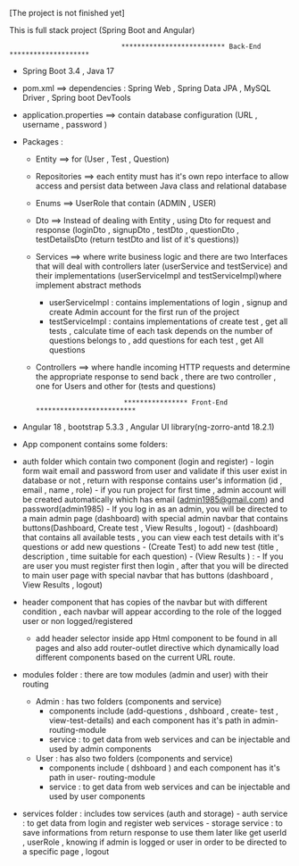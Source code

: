 [The project is not finished yet]

This is full stack project (Spring Boot and Angular)

                                ************************** Back-End ******************** 
- Spring Boot 3.4  , Java 17
- pom.xml ==> dependencies : Spring Web , Spring Data JPA , MySQL Driver , Spring boot DevTools
- application.properties ==> contain database configuration (URL , username , password )
- Packages :
    - Entity ==> for (User , Test , Question)
    - Repositories ==> each entity must has it's own repo interface to allow access and persist data between Java class and relational 
      database
    - Enums ==> UserRole that contain (ADMIN , USER)
    - Dto ==> Instead of dealing with Entity , using Dto for request and response (loginDto , signupDto , testDto , questionDto , 
             testDetailsDto (return testDto and list of it's questions))
    - Services ==> where write business logic and there are two Interfaces that will deal with controllers later (userService and 
              testService) and their implementations (userServiceImpl and testServiceImpl)where implement abstract methods
         * userServiceImpl : contains implementations of login , signup and create Admin account for the first run of the project
         * testServiceImpl : contains implementations of create test , get all tests , calculate time of each task depends on the 
            number of questions belongs to , add questions for each test , get All questions
    
    - Controllers ==> where handle incoming HTTP requests and determine the appropriate response to send back , there are two 
        controller , one for Users and other for (tests and questions)

                                **************** Front-End *************************
- Angular 18 , bootstrap 5.3.3 ,  Angular UI library(ng-zorro-antd 18.2.1)
- App component contains some folders:
  
 - auth folder which contain two component (login and register)
        - login form wait email and password from user and validate if this user exist in database or not , return with response 
        contains user's information (id , email , name , role)
       - if you run project for first time , admin account will be created automatically which has email (admin1985@gmail.com) and 
          password(admin1985)
       - If you log in as an admin, you will be directed to a main admin page (dashboard) with special admin navbar that contains 
       buttons(Dashboard, Create test , View Results , logout)
          - (dashboard) that contains all available tests , you can view each test details with it's questions or add new questions
          - (Create Test) to add new test (title , description , time suitable for each question)
          - (View Results ) :
          - If you are user  you must register first then login , after that you will be directed to main user page with special 
            navbar that 
       has buttons (dashboard , View Results , logout)
  - header component that has copies of the navbar but with different condition , each navbar will appear according to the role of 
       the logged user or non logged/registered
       - add header selector inside app Html component to be found in all pages and also add router-outlet directive which dynamically 
      load different components based on the current URL route.

  - modules folder : there are tow modules (admin and user) with their routing
     - Admin : has two folders (components and service)
        - components include (add-questions , dshboard , create- test , view-test-details) and each component has it's path in admin- 
          routing-module
        - service : to get data from web services and can be injectable and used by admin components
      - User : has also two folders (components and service)
          - components include ( dshboard ) and each component has it's path in user- 
          routing-module
          - service : to get data from web services and can be injectable and used by user components
 - services folder : includes tow services (auth and storage)
       - auth service : to get data from login and register web services
       - storage service : to save informations from return response to use them later like get userId , userRole , knowing if 
       admin is logged or user  in order to be directed to a specific page , logout
